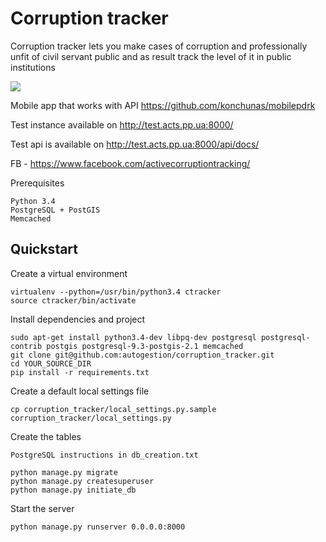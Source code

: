 # Corruption tracker

Corruption tracker lets you make cases of corruption and professionally unfit of civil servant public
and as result track the level of it in public institutions

![](http://i.imgur.com/zAMVod3.png)

Mobile app that works with API https://github.com/konchunas/mobilepdrk

Test instance available on http://test.acts.pp.ua:8000/

Test api is available on http://test.acts.pp.ua:8000/api/docs/

FB - https://www.facebook.com/activecorruptiontracking/

Prerequisites

    Python 3.4
    PostgreSQL + PostGIS
    Memcached

## Quickstart

Create a virtual environment

    virtualenv --python=/usr/bin/python3.4 ctracker
    source ctracker/bin/activate

Install dependencies and project

    sudo apt-get install python3.4-dev libpq-dev postgresql postgresql-contrib postgis postgresql-9.3-postgis-2.1 memcached
    git clone git@github.com:autogestion/corruption_tracker.git
    cd YOUR_SOURCE_DIR
    pip install -r requirements.txt

Create a default local settings file

    cp corruption_tracker/local_settings.py.sample  corruption_tracker/local_settings.py

Create the tables

    PostgreSQL instructions in db_creation.txt

    python manage.py migrate
    python manage.py createsuperuser
    python manage.py initiate_db

Start the server

    python manage.py runserver 0.0.0.0:8000
